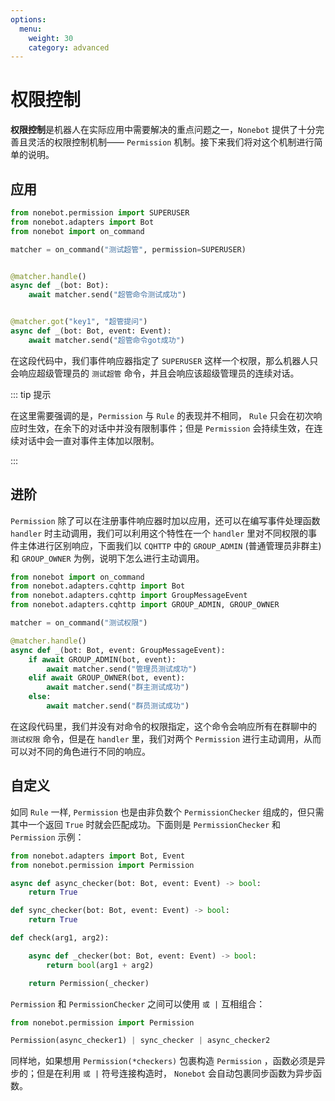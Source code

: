 ```yaml
---
options:
  menu:
    weight: 30
    category: advanced
---
```


# 权限控制

**权限控制**是机器人在实际应用中需要解决的重点问题之一，`Nonebot` 提供了十分完善且灵活的权限控制机制—— `Permission` 机制。接下来我们将对这个机制进行简单的说明。

## 应用

<!-- 如同 `Rule` 一样, `Permission` 可以在[注册事件响应器](../guide/creating-a-matcher)时添加 `permission` 参数来加以应用，这样 `Nonebot` 会在事件响应时检测事件主体的权限。下面我们以 `SUPERUSER` 为例，对该机制的应用做一下介绍。 -->

```python
from nonebot.permission import SUPERUSER
from nonebot.adapters import Bot
from nonebot import on_command

matcher = on_command("测试超管", permission=SUPERUSER)


@matcher.handle()
async def _(bot: Bot):
    await matcher.send("超管命令测试成功")


@matcher.got("key1", "超管提问")
async def _(bot: Bot, event: Event):
    await matcher.send("超管命令got成功")
```

在这段代码中，我们事件响应器指定了 `SUPERUSER` 这样一个权限，那么机器人只会响应超级管理员的 `测试超管` 命令，并且会响应该超级管理员的连续对话。

::: tip 提示

在这里需要强调的是，`Permission` 与 `Rule` 的表现并不相同， `Rule` 只会在初次响应时生效，在余下的对话中并没有限制事件；但是 `Permission` 会持续生效，在连续对话中会一直对事件主体加以限制。

:::

## 进阶

`Permission` 除了可以在注册事件响应器时加以应用，还可以在编写事件处理函数 `handler` 时主动调用，我们可以利用这个特性在一个 `handler` 里对不同权限的事件主体进行区别响应，下面我们以 `CQHTTP` 中的 `GROUP_ADMIN` (普通管理员非群主)和 `GROUP_OWNER` 为例，说明下怎么进行主动调用。

```python
from nonebot import on_command
from nonebot.adapters.cqhttp import Bot
from nonebot.adapters.cqhttp import GroupMessageEvent
from nonebot.adapters.cqhttp import GROUP_ADMIN, GROUP_OWNER

matcher = on_command("测试权限")

@matcher.handle()
async def _(bot: Bot, event: GroupMessageEvent):
    if await GROUP_ADMIN(bot, event):
        await matcher.send("管理员测试成功")
    elif await GROUP_OWNER(bot, event):
        await matcher.send("群主测试成功")
    else:
        await matcher.send("群员测试成功")

```

在这段代码里，我们并没有对命令的权限指定，这个命令会响应所有在群聊中的 `测试权限` 命令，但是在 `handler` 里，我们对两个 `Permission` 进行主动调用，从而可以对不同的角色进行不同的响应。

## 自定义

如同 `Rule` 一样, `Permission` 也是由非负数个 `PermissionChecker` 组成的，但只需其中一个返回 `True` 时就会匹配成功。下面则是 `PermissionChecker` 和 `Permission` 示例：

```python
from nonebot.adapters import Bot, Event
from nonebot.permission import Permission

async def async_checker(bot: Bot, event: Event) -> bool:
    return True

def sync_checker(bot: Bot, event: Event) -> bool:
    return True

def check(arg1, arg2):

    async def _checker(bot: Bot, event: Event) -> bool:
        return bool(arg1 + arg2)

    return Permission(_checker)
```

`Permission` 和 `PermissionChecker` 之间可以使用 `或 |` 互相组合：

```python
from nonebot.permission import Permission

Permission(async_checker1) | sync_checker | async_checker2
```

同样地，如果想用 `Permission(*checkers)` 包裹构造 `Permission` ，函数必须是异步的；但是在利用 `或 |` 符号连接构造时， `Nonebot` 会自动包裹同步函数为异步函数。
